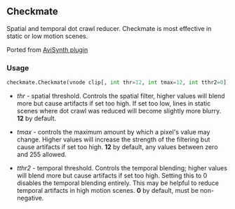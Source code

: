 ## Checkmate

Spatial and temporal dot crawl reducer. Checkmate is most effective in static or low motion scenes.

Ported from [AviSynth plugin](https://github.com/tp7/checkmate)

### Usage
```python
checkmate.Checkmate(vnode clip[, int thr=12, int tmax=12, int tthr2=0])
```

* *thr* - spatial threshold. Controls the spatial filter, higher values will blend more but cause artifacts if set too high. If set too low, lines in static scenes where dot crawl was reduced will become slightly more blurry. **12** by default.

* *tmax* - controls the maximum amount by which a pixel's value may change. Higher values will increase the strength of the filtering but cause artifacts if set too high. **12** by default, any values between zero and 255 allowed.

* *tthr2* - temporal threshold. Controls the temporal blending; higher values will blend more but cause artifacts if set too high. Setting this to 0 disables the temporal blending entirely. This may be helpful to reduce temporal artifacts in high motion scenes. **0** by default, must be non-negative.
